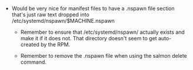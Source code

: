 * Would be very nice for manifest files to have a .nspawn file section
  that's just raw text dropped into /etc/systemd/nspawn/$MACHINE.nspawn

  * Remember to ensure that /etc/systemd/nspawn/ actually exists and make it
    if it does not.  That directory doesn't seem to get auto-created by the RPM.

  * Remember to remove the .nspawn file when using the salmon delete command.
